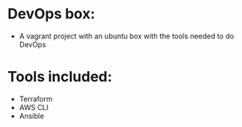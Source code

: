 # DevOps box:
* A vagrant project with an ubuntu box with the tools needed to do DevOps

# Tools included:
* Terraform
* AWS CLI
* Ansible
